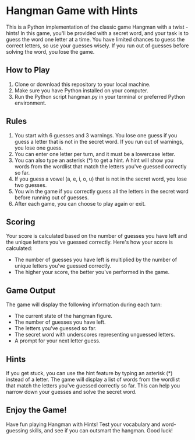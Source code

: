 # Hangman Game with Hints

This is a Python implementation of the classic game Hangman with a twist - hints! In this game, you'll be provided with a secret word, and your task is to guess the word one letter at a time. You have limited chances to guess the correct letters, so use your guesses wisely. If you run out of guesses before solving the word, you lose the game.

## How to Play

1. Clone or download this repository to your local machine.
2. Make sure you have Python installed on your computer.
3. Run the Python script hangman.py in your terminal or preferred Python environment.

## Rules

1. You start with 6 guesses and 3 warnings. You lose one guess if you guess a letter that is not in the secret word. If you run out of warnings, you lose one guess.
2. You can enter one letter per turn, and it must be a lowercase letter.
3. You can also type an asterisk (*) to get a hint. A hint will show you words from the wordlist that match the letters you've guessed correctly so far.
4. If you guess a vowel (a, e, i, o, u) that is not in the secret word, you lose two guesses.
5. You win the game if you correctly guess all the letters in the secret word before running out of guesses.
6. After each game, you can choose to play again or exit.

## Scoring

Your score is calculated based on the number of guesses you have left and the unique letters you've guessed correctly. Here's how your score is calculated:
* The number of guesses you have left is multiplied by the number of unique letters you've guessed correctly.
* The higher your score, the better you've performed in the game.

## Game Output

The game will display the following information during each turn:
* The current state of the hangman figure.
* The number of guesses you have left.
* The letters you've guessed so far.
* The secret word with underscores representing unguessed letters.
* A prompt for your next letter guess.

## Hints

If you get stuck, you can use the hint feature by typing an asterisk (*) instead of a letter. The game will display a list of words from the wordlist that match the letters you've guessed correctly so far. This can help you narrow down your guesses and solve the secret word.

## Enjoy the Game!

Have fun playing Hangman with Hints! Test your vocabulary and word-guessing skills, and see if you can outsmart the hangman. Good luck!


